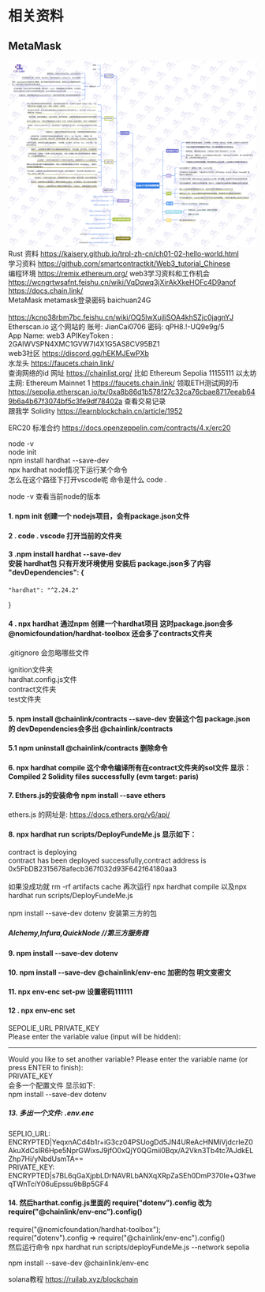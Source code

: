 # 相关资料
## MetaMask
![image](岗位转型路线规划图_副本.jpg)
Rust 资料 https://kaisery.github.io/trpl-zh-cn/ch01-02-hello-world.html  <br>
学习资料 https://github.com/smartcontractkit/Web3_tutorial_Chinese  
编程环境 https://remix.ethereum.org/
web3学习资料和工作机会 https://wcngrtwsafnt.feishu.cn/wiki/VqDqwq3jXirAkXkeHOFc4D9anof  <br>
https://docs.chain.link/   <br>
MetaMask  metamask登录密码 baichuan24G  <br>
 <br> https://kcno38rbm7bc.feishu.cn/wiki/OQ5lwXujliSOA4khSZjc0jagnYJ<br>
 Etherscan.io 这个网站的 账号: JianCai0706 密码: qPH8.!-UQ9e9g/5  <br>
 App Name: web3  APIKeyToken : 2GAIWVSPN4XMC1GVW7I4X1G5AS8CV95BZ1 <br>
  web3社区 https://discord.gg/hEKMJEwPXb <br>
 水龙头 https://faucets.chain.link/<br>
 查询网络的id 网址 https://chainlist.org/ 比如 Ethereum Sepolia 11155111  以太坊主网: Ethereum Mainnet 1
 https://faucets.chain.link/ 领取ETH测试网的币 <br>
 https://sepolia.etherscan.io/tx/0xa8b86d1b578f27c32ca76cbae8717eeab649b6a4b67f3074bf5c3fe9df78402a 查看交易记录 <br>
 跟我学 Solidity https://learnblockchain.cn/article/1952<br>

 ERC20 标准合约 https://docs.openzeppelin.com/contracts/4.x/erc20 <br>

 node -v <br>
 node init <br>
 npm install hardhat --save-dev <br>
 npx hardhat  node情况下运行某个命令 <br>
 怎么在这个路径下打开vscode呢 命令是什么 code . <br>

node -v 查看当前node的版本           <br>
#### 1. npm init 创建一个 nodejs项目，会有package.json文件        <br>
#### 2 . code . vscode 打开当前的文件夹       <br>

#### 3 .npm install hardhat --save-dev  <br>安装 hardhat包 只有开发环境使用 安装后 package.json多了内容 <br>"devDependencies": {
    "hardhat": "^2.24.2"
  }
#### 4 . npx hardhat  通过npm 创建一个hardhat项目 这时package.json会多 @nomicfoundation/hardhat-toolbox  还会多了contracts文件夹 <br>  
.gitignore 会忽略哪些文件 <br>

ignition文件夹 <br>
hardhat.config.js文件  <br>
contract文件夹 <br>
test文件夹 <br>
#### 5.  npm install @chainlink/contracts --save-dev 安装这个包 package.json的 devDependencies会多出 @chainlink/contracts <br>
#### 5.1 npm uninstall @chainlink/contracts 删除命令
#### 6.  npx hardhat compile 这个命令编译所有在contract文件夹的sol文件 显示： Compiled 2 Solidity files successfully (evm target: paris)


#### 7. Ethers.js的安装命令 npm install --save ethers <br>
ethers.js 的网址是: https://docs.ethers.org/v6/api/ <br>
#### 8. npx hardhat run scripts/DeployFundeMe.js   显示如下：<br>
contract is deploying <br>
contract has been deployed successfully,contract address is 0x5FbDB2315678afecb367f032d93F642f64180aa3 <br>
<br>
如果没成功就 rm -rf artifacts cache 再次运行 npx hardhat compile 以及npx hardhat run scripts/DeployFundeMe.js <br>
<br>
npm install --save-dev dotenv  安装第三方的包  <br>
##### Alchemy,Infura,QuickNode //第三方服务商  <br>
#### 9. npm install --save-dev dotenv  <br>
#### 10. npm install --save-dev @chainlink/env-enc  加密的包 明文变密文 <br>
#### 11. npx env-enc set-pw 设置密码111111  <br>
#### 12 . npx env-enc set   <br>
SEPOLIE_URL    PRIVATE_KEY    <br>
Please enter the variable value (input will be hidden):
**********************************************
Would you like to set another variable? Please enter the variable name (or press ENTER to finish):  <br>
PRIVATE_KEY  <br>
会多一个配置文件 显示如下: <br>
npm install --save-dev dotenv  
##### 13. 多出一个文件: .env.enc
SEPLIO_URL: ENCRYPTED|YeqxnACd4b1r+iG3cz04PSUogDd5JN4UReAcHNMiVjdcrIeZ0AkuXdCsIR6Hpe5NprGWixsJ9jfO0xQjY0QGmii0Bqx/A2Vkn3Tb4tc7AJdkELZhp7Hi/yNbdUsmTA==      <br>
PRIVATE_KEY: ENCRYPTED|s7BL6qGaXjpbLDrNAVRLbANXqXRpZaSEh0DmP370Ie+Q3fweqTWnTciY06uEpssu9bBp5GF4               <br>

#### 14. 然后harthat.config.js里面的 require("dotenv").config 改为 require("@chainlink/env-enc").config() <br> 
require("@nomicfoundation/hardhat-toolbox"); <br>
require("dotenv").config  =>  require("@chainlink/env-enc").config() <br>
然后运行命令  npx hardhat run scripts/deployFundeMe.js --network sepolia   <br>


npm install --save-dev @chainlink/env-enc



solana教程  https://ruilab.xyz/blockchain <br>

